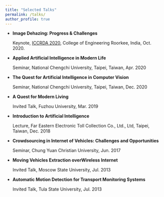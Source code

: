 ```yaml
---
title: "Selected Talks"
permalink: /talks/
author_profile: true
---
```


* **Image Dehazing: Progress & Challenges**

  Keynote, [ICCRDA 2020](http://iccrlab.com/index.html), College of Engineering Roorkee, India, Oct. 2020. 

* **Applied Artificial Intelligence in Modern Life**

  Seminar, National Chengchi University, Taipei, Taiwan, Apr. 2020

* **The Quest for Artificial Intelligence in Computer Vision**

  Seminar, National Chengchi University, Taipei, Taiwan, Dec. 2020
 
* **A Quest for Modern Living**
  
  Invited Talk, Fuzhou University, Mar. 2019

* **Introduction to Artificial Intelligence**

  Lecture, Far Eastern Electronic Toll Collection Co., Ltd., Ltd, Taipei, Taiwan, Dec. 2018

* **Crowdsourcing in Internet of Vehicles: Challenges and Opportunities**

  Seminar, Chung Yuan Christian University, Jun. 2017

* **Moving Vehicles Extraction overWireless Internet**

  Invited Talk, Moscow State University, Jul. 2013

* **Automatic Motion Detection for Transport Monitoring Systems**
  
  Invited Talk, Tula State University, Jul. 2013
  

